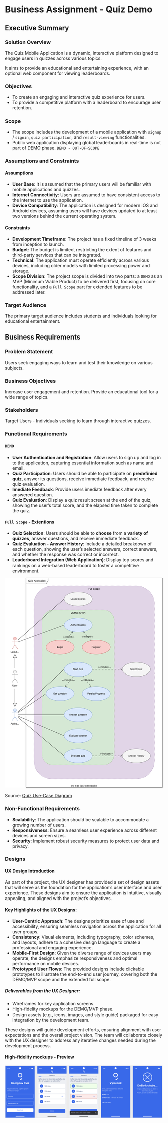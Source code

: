 # Business Assignment - Quiz Demo

## Executive Summary

### Solution Overview
The Quiz Mobile Application is a dynamic, interactive platform designed to engage users in quizzes across various topics.

It aims to provide an educational and entertaining experience, with an optional web component for viewing leaderboards.

### Objectives
- To create an engaging and interactive quiz experience for users.
- To provide a competitive platform with a leaderboard to encourage user retention.

### Scope
- The scope includes the development of a mobile application with `signup` / `signin`, `quiz participation`, and `result-viewing` functionalities.
- Public web application displaying global leaderboards in real-time is not part of DEMO phase. `DEMO - OUT-OF-SCOPE`

### Assumptions and Constraints

#### Assumptions
- **User Base**: It is assumed that the primary users will be familiar with mobile applications and quizzes.
- **Internet Connectivity**: Users are assumed to have consistent access to the internet to use the application.
- **Device Compatibility**: The application is designed for modern iOS and Android devices, assuming users will have devices updated to at least two versions behind the current operating system.

#### Constraints
- **Development Timeframe**: The project has a fixed timeline of 3 weeks from inception to launch.
- **Budget**: The budget is limited, restricting the extent of features and third-party services that can be integrated.
- **Technical**: The application must operate efficiently across various devices, including older models with limited processing power and storage.
- **Scope Division**: The project scope is divided into two parts: a `DEMO` as an MVP (Minimum Viable Product) to be delivered first, focusing on core functionality, and a `Full Scope` part for extended features to be addressed later.

### Target Audience
The primary target audience includes students and individuals looking for educational entertainment.

## Business Requirements

### Problem Statement
Users seek engaging ways to learn and test their knowledge on various subjects.

### Business Objectives
Increase user engagement and retention.
Provide an educational tool for a wide range of topics.

### Stakeholders
Target Users - Individuals seeking to learn through interactive quizzes.

### Functional Requirements
#### `DEMO`
- **User Authentication and Registration**: Allow users to sign up and log in to the application, capturing essential information such as name and email.
- **Quiz Participation**: Users should be able to participate on **predefinied quiz**, answer its questions, receive immediate feedback, and receive quiz evaluation.
- **Imediate Feedback**: Provide users imediate feedback after every answered question.
- **Quiz Evaluation**: Display a quiz result screen at the end of the quiz, showing the user’s total score, and the elapsed time taken to complete the quiz. 

#### `Full Scope` - Extentions
- **Quiz Selection**: Users should be able to **choose** from a **variety of quizzes**, answer questions, and receive immediate feedback.
- **Quiz Evaluation - Answer History**: Include a detailed breakdown of each question, showing the user’s selected answers, correct answers, and whether the response was correct or incorrect.
- **Leaderboard Integration (Web Application)**: Display top scores and rankings on a web-based leaderboard to foster a competitive environment.

![Quiz Use-Case Diagram](assets/quiz-use_cases.svg)

Source: [Quiz Use-Case Diagram](assets/quiz-use_cases.drawio)

### Non-Functional Requirements
- **Scalability**: The application should be scalable to accommodate a growing number of users.
- **Responsiveness**: Ensure a seamless user experience across different devices and screen sizes.
- **Security**: Implement robust security measures to protect user data and privacy.

### Designs

#### UX Design Introduction

As part of the project, the UX designer has provided a set of design assets that will serve as the foundation for the application’s user interface and user experience. These designs aim to ensure the application is intuitive, visually appealing, and aligned with the project’s objectives.

#### Key Highlights of the UX Designs:

- **User-Centric Approach**: The designs prioritize ease of use and accessibility, ensuring seamless navigation across the application for all user groups.
- **Consistency**: Visual elements, including typography, color schemes, and layouts, adhere to a cohesive design language to create a professional and engaging experience.
- **Mobile-First Design**: Given the diverse range of devices users may operate, the designs emphasize responsiveness and optimal performance on mobile devices.
- **Prototyped User Flows**: The provided designs include clickable prototypes to illustrate the end-to-end user journey, covering both the DEMO/MVP scope and the extended full scope.

##### Deliverables from the UX Designer:

- Wireframes for key application screens.
- High-fidelity mockups for the DEMO/MVP phase.
- Design assets (e.g., icons, images, and style guide) packaged for easy integration by the development team.

These designs will guide development efforts, ensuring alignment with user expectations and the overall project vision. The team will collaborate closely with the UX designer to address any iterative changes needed during the development process.

#### High-fidelity mockups - Preview
![Quiz - Design Asset preview](assets/quiz-designs.png)